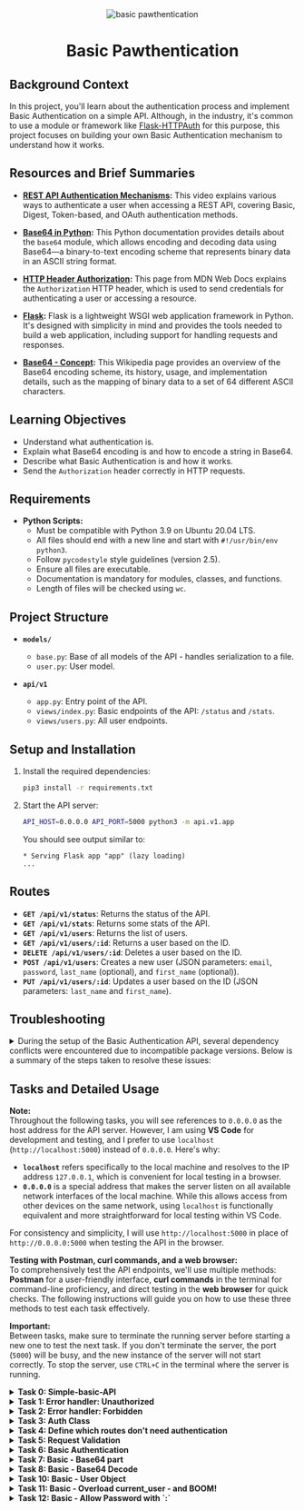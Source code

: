 
<div align="center">
  <img src="https://github.com/user-attachments/assets/68a4c398-6158-43b2-a6f2-ec1a357f5390" alt="basic pawthentication">
</div>


<div align="center">
  <h1>Basic Pawthentication</h1>
</div>

## Background Context

In this project, you'll learn about the authentication process and implement Basic Authentication on a simple API. Although, in the industry, it's common to use a module or framework like [Flask-HTTPAuth](https://flask-httpauth.readthedocs.io/en/latest/) for this purpose, this project focuses on building your own Basic Authentication mechanism to understand how it works.

## Resources and Brief Summaries

- **[REST API Authentication Mechanisms](https://www.youtube.com/watch?v=501dpx2IjGY):** This video explains various ways to authenticate a user when accessing a REST API, covering Basic, Digest, Token-based, and OAuth authentication methods.
  
- **[Base64 in Python](https://docs.python.org/3.9/library/base64.html):** This Python documentation provides details about the `base64` module, which allows encoding and decoding data using Base64—a binary-to-text encoding scheme that represents binary data in an ASCII string format.
  
- **[HTTP Header Authorization](https://developer.mozilla.org/en-US/docs/Web/HTTP/Headers/Authorization):** This page from MDN Web Docs explains the `Authorization` HTTP header, which is used to send credentials for authenticating a user or accessing a resource.
  
- **[Flask](https://palletsprojects.com/projects/flask/):** Flask is a lightweight WSGI web application framework in Python. It's designed with simplicity in mind and provides the tools needed to build a web application, including support for handling requests and responses.
  
- **[Base64 - Concept](https://en.wikipedia.org/wiki/Base64):** This Wikipedia page provides an overview of the Base64 encoding scheme, its history, usage, and implementation details, such as the mapping of binary data to a set of 64 different ASCII characters.

## Learning Objectives
- Understand what authentication is.
- Explain what Base64 encoding is and how to encode a string in Base64.
- Describe what Basic Authentication is and how it works.
- Send the `Authorization` header correctly in HTTP requests.

## Requirements

- **Python Scripts:**
  - Must be compatible with Python 3.9 on Ubuntu 20.04 LTS.
  - All files should end with a new line and start with `#!/usr/bin/env python3`.
  - Follow `pycodestyle` style guidelines (version 2.5).
  - Ensure all files are executable.
  - Documentation is mandatory for modules, classes, and functions.
  - Length of files will be checked using `wc`.

## Project Structure

- **`models/`**
  - `base.py`: Base of all models of the API - handles serialization to a file.
  - `user.py`: User model.

- **`api/v1`**
  - `app.py`: Entry point of the API.
  - `views/index.py`: Basic endpoints of the API: `/status` and `/stats`.
  - `views/users.py`: All user endpoints.

## Setup and Installation

1. Install the required dependencies:
   ```bash
   pip3 install -r requirements.txt
   ```

2. Start the API server:
   ```bash
   API_HOST=0.0.0.0 API_PORT=5000 python3 -m api.v1.app
   ```

   You should see output similar to:
   ```
   * Serving Flask app "app" (lazy loading)
   ...
   ```

## Routes

- **`GET /api/v1/status`**: Returns the status of the API.
- **`GET /api/v1/stats`**: Returns some stats of the API.
- **`GET /api/v1/users`**: Returns the list of users.
- **`GET /api/v1/users/:id`**: Returns a user based on the ID.
- **`DELETE /api/v1/users/:id`**: Deletes a user based on the ID.
- **`POST /api/v1/users`**: Creates a new user (JSON parameters: `email`, `password`, `last_name` (optional), and `first_name` (optional)).
- **`PUT /api/v1/users/:id`**: Updates a user based on the ID (JSON parameters: `last_name` and `first_name`).

## Troubleshooting
<details> <summary>
During the setup of the Basic Authentication API, several dependency conflicts were encountered due to incompatible package versions. Below is a summary of the steps taken to resolve these issues:</summary>

1. **Identified Dependency Conflicts:**
   - The initial error was due to an incompatibility between `Jinja2==2.11.2` and `MarkupSafe` versions. `Jinja2` required an older version of `MarkupSafe` that included the `soft_unicode` function, which was removed in newer versions.

2. **Downgraded `MarkupSafe` to a Compatible Version:**
   - Downgraded `MarkupSafe` to version `1.1.1` using:
     ```bash
     pip3 install markupsafe==1.1.1
     ```
   - This resolved the `soft_unicode` issue but led to another conflict with `Werkzeug`, which required a newer version of `MarkupSafe`.

3. **Aligned All Package Versions:**
   - To ensure compatibility across all dependencies, the following versions were installed:
     ```bash
     pip3 install Flask==1.1.2 Flask-Cors==3.0.8 Jinja2==2.11.2 requests==2.18.4 pycodestyle==2.6.0 MarkupSafe==1.1.1 Werkzeug==1.0.1
     ```
   - This included downgrading `Werkzeug` to version `1.0.1` to be compatible with the older `MarkupSafe`.

4. **Addressed `itsdangerous` Import Error:**
   - An import error occurred due to the installed version of `itsdangerous` (`2.1.2`) being incompatible with `Flask==1.1.2`.
   - Downgraded `itsdangerous` to version `1.1.0` to match the requirements of `Flask`:
     ```bash
     pip3 install itsdangerous==1.1.0
     ```

5. **Verified All Versions:**
   - Used the following command to verify the correct versions of all dependencies:
     ```bash
     pip3 list | grep -E 'Flask|Flask-Cors|Jinja2|requests|pycodestyle|MarkupSafe|Werkzeug|itsdangerous'
     ```

6. **Successfully Started the API Server:**
   - After aligning all package versions correctly, the API server started without errors using:
     ```bash
     API_HOST=0.0.0.0 API_PORT=5000 python3 -m api.v1.app
     ```


By carefully downgrading or upgrading packages to their compatible versions, the dependency conflicts were resolved, and the API was successfully launched.


</details>

## Tasks and Detailed Usage

**Note:**  
Throughout the following tasks, you will see references to `0.0.0.0` as the host address for the API server. However, I am using **VS Code** for development and testing, and I prefer to use `localhost` (`http://localhost:5000`) instead of `0.0.0.0`. Here's why:

- **`localhost`** refers specifically to the local machine and resolves to the IP address `127.0.0.1`, which is convenient for local testing in a browser.
- **`0.0.0.0`** is a special address that makes the server listen on all available network interfaces of the local machine. While this allows access from other devices on the same network, using `localhost` is functionally equivalent and more straightforward for local testing within VS Code.

For consistency and simplicity, I will use `http://localhost:5000` in place of `http://0.0.0.0:5000` when testing the API in the browser.

**Testing with Postman, curl commands, and a web browser:**  
To comprehensively test the API endpoints, we'll use multiple methods: **Postman** for a user-friendly interface, **curl commands** in the terminal for command-line proficiency, and direct testing in the **web browser** for quick checks. The following instructions will guide you on how to use these three methods to test each task effectively.


**Important:**  
Between tasks, make sure to terminate the running server before starting a new one to test the next task. If you don't terminate the server, the port (`5000`) will be busy, and the new instance of the server will not start correctly. To stop the server, use `CTRL+C` in the terminal where the server is running.

<details>
<summary><strong>Task 0: Simple-basic-API</strong></summary>

This task involves setting up and running a simple API that contains a single model, `User`. The users are stored using a serialization/deserialization mechanism in files. The goal is to start the API server and confirm its functionality by making a request to a specific endpoint.

### Step-by-Step Instructions

1. **Download the Project Files:**
   - I downloaded the provided `archive.zip` containing the necessary files for the project.
   - I then extracted the contents of `archive.zip`. There was a folder named `SimpleAPI` with the following files:
     - `requirements.txt`: Lists all dependencies needed to run the API.
     - `models/`: Contains the user model and base model for handling serialization.
     - `api/v1/`: Contains the API application and endpoint views.
     - `README.md`: I incorporated relevant pieces into this README.md.

2. **Move the Files to Your Repository:**
   - I moved the contents of the `SimpleAPI` folder (`models`, `api`, `requirements.txt`, and `README.md`) to the root of your repository directory (`atlas-web_back_end/Basic_authentication`).

3. **Install the Required Dependencies:**
   - Open a terminal and navigate to the root of your repository:
     ```bash
     cd path/to/atlas-web_back_end/Basic_authentication
     ```
   - Install the required dependencies specified in `requirements.txt`:
     ```bash
     pip3 install -r requirements.txt
     ```
   - If you encounter any dependency issues, refer to the [Troubleshooting](#troubleshooting) section for steps to resolve them.

4. **Start the API Server:**
   - Once all dependencies are installed, start the API server using the following command:
     ```bash
     API_HOST=0.0.0.0 API_PORT=5000 python3 -m api.v1.app
     ```
   - You should see output indicating the Flask app is being served:
     ```
     * Serving Flask app "app" (lazy loading)
     ...
     ```

5. **Test the API Using `curl`:**
   - In another terminal tab, make a GET request to the `/status` endpoint to confirm the API is running correctly:
     ```bash
     curl "http://0.0.0.0:5000/api/v1/status" -vvv
     ```
   - The expected output should be similar to:
     ```
     *   Trying 0.0.0.0:5000...
     * Connected to 0.0.0.0 (127.0.0.1) port 5000 (#0)
     > GET /api/v1/status HTTP/1.1
     > Host: 0.0.0.0:5000
     > User-Agent: curl/7.81.0
     > Accept: */*
     > 
     * Mark bundle as not supporting multiuse
     * HTTP/1.0, assume close after body
     < HTTP/1.0 200 OK
     < Content-Type: application/json
     < Content-Length: 16
     < Access-Control-Allow-Origin: *
     < Server: Werkzeug/1.0.1 Python/3.10.12
     < Date: Tue, 10 Sep 2024 19:33:19 GMT
     < 
     {"status":"OK"}
     * Closing connection 0
     ```
   - This confirms that the API server is running and responding correctly.

6. **Test the API Using Postman:**
   - **Open Postman** and create a new request:
     - Set the request type to `GET`.
     - Enter the URL:
       ```
       http://localhost:5000/api/v1/status
       ```
     - Click on "Send" to make the request.
     - You should see a JSON response similar to:
       ```json
       {"status":"OK"}
       ```

7. **Test Using a Web Browser:**
   - Open your web browser (e.g., Chrome, Firefox, Safari).
   - In the address bar, type the following URL and press Enter:
     ```
     http://localhost:5000/api/v1/status
     ```
   - The browser should display the following JSON response:
     ```json
     {"status":"OK"}
     ```
   - This confirms that the API server is running correctly and responding to HTTP GET requests.

</details>


<details>
<summary><strong>Task 1: Error handler: Unauthorized</strong></summary>

This task involves adding a new error handler for unauthorized access (HTTP status code 401) in `api/v1/app.py` and creating an endpoint that triggers this error in `api/v1/views/index.py`.

### Step-by-Step Instructions

1. **Edit `api/v1/app.py`:**
   - Add a new error handler for the 401 status code. The response should be a JSON object `{"error": "Unauthorized"}` with a status code of `401`. Use `jsonify` from Flask to format the response.
   - The updated `app.py` should look like this:

   ```python
   #!/usr/bin/env python3
   """
   Route module for the API
   """
   from os import getenv
   from api.v1.views import app_views
   from flask import Flask, jsonify, abort, request
   from flask_cors import (CORS, cross_origin)
   import os

   app = Flask(__name__)
   app.register_blueprint(app_views)
   CORS(app, resources={r"/api/v1/*": {"origins": "*"}})

   @app.errorhandler(404)
   def not_found(error) -> str:
       """ Not found handler """
       return jsonify({"error": "Not found"}), 404

   @app.errorhandler(401)
   def unauthorized(error) -> str:
       """ Unauthorized handler """
       return jsonify({"error": "Unauthorized"}), 401

   if __name__ == "__main__":
       host = getenv("API_HOST", "0.0.0.0")
       port = getenv("API_PORT", "5000")
       app.run(host=host, port=port)
   ```

2. **Edit `api/v1/views/index.py`:**
   - Add a new endpoint `/api/v1/unauthorized` that raises a 401 error using `abort(401)`.
   - The updated `index.py` should look like this:

   ```python
   #!/usr/bin/env python3
   """ Module of Index views """
   from flask import jsonify, abort
   from api.v1.views import app_views

   @app_views.route('/status', methods=['GET'], strict_slashes=False)
   def status() -> str:
       """ GET /api/v1/status
       Return:
         - the status of the API
       """
       return jsonify({"status": "OK"})

   @app_views.route('/stats/', strict_slashes=False)
   def stats() -> str:
       """ GET /api/v1/stats
       Return:
         - the number of each objects
       """
       from models.user import User
       stats = {}
       stats['users'] = User.count()
       return jsonify(stats)

   @app_views.route('/unauthorized', methods=['GET'], strict_slashes=False)
   def unauthorized_endpoint():
       """ GET /api/v1/unauthorized
       Raise:
         - a 401 error
       """
       abort(401)
   ```

3. **Start the API Server:**
   - Run the following command to start the API server:
     ```bash
     API_HOST=0.0.0.0 API_PORT=5000 python3 -m api.v1.app
     ```
   - You should see output indicating the Flask app is running:
     ```
     * Running on http://0.0.0.0:5000/ (Press CTRL+C to quit)
     ```

4. **Test the Unauthorized Endpoint:**

   **Using `curl` in the Terminal:**
   - In a new terminal tab, use `curl` to test the new endpoint:
     ```bash
     curl "http://0.0.0.0:5000/api/v1/unauthorized"
     ```
   - The expected output should be:
     ```json
     {"error":"Unauthorized"}
     ```
   - You can also use the `-vvv` flag for a verbose output:
     ```bash
     curl "http://0.0.0.0:5000/api/v1/unauthorized" -vvv
     ```
   - The verbose output should show:
     ```
     *   Trying 0.0.0.0:5000...
     * Connected to 0.0.0.0 (127.0.0.1) port 5000 (#0)
     > GET /api/v1/unauthorized HTTP/1.1
     > Host: 0.0.0.0:5000
     > User-Agent: curl/7.81.0
     > Accept: */*
     > 
     * Mark bundle as not supporting multiuse
     * HTTP/1.0 401 UNAUTHORIZED
     < Content-Type: application/json
     < Content-Length: 25
     < Access-Control-Allow-Origin: *
     < Server: Werkzeug/1.0.1 Python/3.10.12
     < Date: Tue, 10 Sep 2024 20:59:56 GMT
     < 
     {"error":"Unauthorized"}
     * Closing connection 0
     ```

   **Using a Web Browser:**
   - Open your web browser (e.g., Chrome, Firefox, Safari).
   - In the address bar, type the following URL and press Enter:
     ```
     http://localhost:5000/api/v1/unauthorized
     ```
   - The browser should display the following JSON response:
     ```json
     {"error":"Unauthorized"}
     ```
   - This confirms that the API server is running correctly and handling unauthorized access as expected.

   **Using Postman:**
   - Open **Postman** and create a new request.
   - Set the request type to **GET**.
   - Enter the following URL:
     ```
     http://localhost:5000/api/v1/unauthorized
     ```
   - Click **Send**.
   - You should see a response with status code **401** and the JSON body:
     ```json
     {"error":"Unauthorized"}
     ```
   - This confirms that the error handler for unauthorized access is working correctly in Postman.

### Note
**Make sure to terminate the server (using `CTRL+C` in the terminal) between tasks.** This prevents the port (`5000`) from being busy and ensures the new instance of the server starts correctly.

</details>


<details>
<summary><strong>Task 2: Error handler: Forbidden</strong></summary>

This task involves adding a new error handler for the 403 Forbidden status code in `api/v1/app.py` and creating an endpoint `/api/v1/forbidden` in `api/v1/views/index.py` that triggers this error using `abort(403)`.

### Step-by-Step Instructions

1. **Edit `api/v1/app.py`:**
   - Add a new error handler for the 403 status code. The response should be a JSON object `{"error": "Forbidden"}` with a status code of `403`. Use `jsonify` from Flask to format the response.

   **Updated `api/v1/app.py`:**

   ```python
   #!/usr/bin/env python3
   """
   Route module for the API
   """
   from os import getenv
   from api.v1.views import app_views
   from flask import Flask, jsonify, abort, request
   from flask_cors import (CORS, cross_origin)
   import os

   app = Flask(__name__)
   app.register_blueprint(app_views)
   CORS(app, resources={r"/api/v1/*": {"origins": "*"}})

   @app.errorhandler(404)
   def not_found(error) -> str:
       """ Not found handler """
       return jsonify({"error": "Not found"}), 404

   @app.errorhandler(401)
   def unauthorized(error) -> str:
       """ Unauthorized handler """
       return jsonify({"error": "Unauthorized"}), 401

   @app.errorhandler(403)
   def forbidden(error) -> str:
       """ Forbidden handler """
       return jsonify({"error": "Forbidden"}), 403

   if __name__ == "__main__":
       host = getenv("API_HOST", "0.0.0.0")
       port = getenv("API_PORT", "5000")
       app.run(host=host, port=port)
   ```

2. **Edit `api/v1/views/index.py`:**
   - Add a new endpoint `/api/v1/forbidden` that raises a 403 error using `abort(403)`.

   **Updated `api/v1/views/index.py`:**

   ```python
   #!/usr/bin/env python3
   """ Module of Index views """
   from flask import jsonify, abort
   from api.v1.views import app_views

   @app_views.route('/status', methods=['GET'], strict_slashes=False)
   def status() -> str:
       """ GET /api/v1/status
       Return:
         - the status of the API
       """
       return jsonify({"status": "OK"})

   @app_views.route('/stats/', strict_slashes=False)
   def stats() -> str:
       """ GET /api/v1/stats
       Return:
         - the number of each objects
       """
       from models.user import User
       stats = {}
       stats['users'] = User.count()
       return jsonify(stats)

   @app_views.route('/unauthorized', methods=['GET'], strict_slashes=False)
   def unauthorized_endpoint():
       """ GET /api/v1/unauthorized
       Raise:
         - a 401 error
       """
       abort(401)

   @app_views.route('/forbidden', methods=['GET'], strict_slashes=False)
   def forbidden_endpoint():
       """ GET /api/v1/forbidden
       Raise:
         - a 403 error
       """
       abort(403)
   ```

3. **Start the API Server:**
   - Run the following command to start the API server:
     ```bash
     API_HOST=0.0.0.0 API_PORT=5000 python3 -m api.v1.app
     ```
   - You should see output indicating the Flask app is running:
     ```
     * Running on http://0.0.0.0:5000/ (Press CTRL+C to quit)
     ```

4. **Test the Forbidden Endpoint:**

   - **Using `curl` in the Terminal:**
     - In a new terminal tab, use `curl` to test the new endpoint:
       ```bash
       curl "http://localhost:5000/api/v1/forbidden"
       ```
     - The expected output should be:
       ```json
       {"error":"Forbidden"}
       ```
     - You can also use the `-vvv` flag for a verbose output:
       ```bash
       curl "http://localhost:5000/api/v1/forbidden" -vvv
       ```
     - The verbose output should show:
       ```
       *   Trying 0.0.0.0:5000...
       * Connected to 0.0.0.0 (127.0.0.1) port 5000 (#0)
       > GET /api/v1/forbidden HTTP/1.1
       > Host: 0.0.0.0:5000
       > User-Agent: curl/7.81.0
       > Accept: */*
       > 
       * Mark bundle as not supporting multiuse
       * HTTP 1.0 403 FORBIDDEN
       < Content-Type: application/json
       < Content-Length: 27
       < Access-Control-Allow-Origin: *
       < Server: Werkzeug/1.0.1 Python/3.10.12
       < Date: Tue, 10 Sep 2024 22:00:56 GMT
       < 
       {"error":"Forbidden"}
       * Closing connection 0
       ```

     - This confirms that the API server is running and the 403 error handler is working correctly.

   - **Using a Web Browser:**
     - Open your web browser (e.g., Chrome, Firefox, Safari).
     - In the address bar, type the following URL and press Enter:
       ```
       http://localhost:5000/api/v1/forbidden
       ```
     - The browser should display the following JSON response:
       ```json
       {"error":"Forbidden"}
       ```
     - This confirms that the API server is running correctly and handling forbidden access as expected.

   - **Using Postman:**
     - Open **Postman** and create a new request.
     - Set the request type to **GET**.
     - Enter the following URL:
       ```
       http://localhost:5000/api/v1/forbidden
       ```
     - Click **Send**.
     - You should see a response with status code **403** and the JSON body:
       ```json
       {"error":"Forbidden"}
       ```
     - This confirms that the error handler for forbidden access is working correctly in Postman.

### Note
**Make sure to terminate the server (using `CTRL+C` in the terminal) between tasks.** This prevents the port (`5000`) from being busy and ensures the new instance of the server starts correctly.

</details>


<details>
<summary><strong>Task 3: Auth Class</strong></summary>

This task involves creating a new `Auth` class in `api/v1/auth/auth.py` to manage the API's authentication system. The class serves as a template for all future authentication systems.

### Step-by-Step Instructions

1. **Create the Required Folder and Files:**
   - Create the `auth` folder inside `api/v1`:
     ```bash
     mkdir -p api/v1/auth
     ```
   - Create an empty `__init__.py` file inside `api/v1/auth`:
     ```bash
     touch api/v1/auth/__init__.py
     ```
   - Create the `auth.py` file inside `api/v1/auth`:
     ```bash
     touch api/v1/auth/auth.py
     ```

2. **Implement the `Auth` Class:**
   - File `api/v1/auth/auth.py:

   ```python
   #!/usr/bin/env python3
   """
   This module contains the Auth class for managing API authentication.
   """
   from flask import request
   from typing import List, TypeVar

   class Auth:
       """Auth class to manage the API authentication."""

       def require_auth(self, path: str, excluded_paths: List[str]) -> bool:
           """This determines if a given path requires authentication."""
           return False

       def authorization_header(self, request=None) -> str:
           """Returns the authorization header from the request."""
           return None

       def current_user(self, request=None) -> TypeVar('User'):
           """Returns the current user."""
           return None
   ```

3. **Test the `Auth` Class:**

   - Use `main_0.py`:

   ```python
   #!/usr/bin/env python3
   """ Main 0
   """
   from api.v1.auth.auth import Auth

   a = Auth()

   print(a.require_auth("/api/v1/status/", ["/api/v1/status/"]))
   print(a.authorization_header())
   print(a.current_user())
   ```

4. **Ensure `main_0.py` is Executable:**

   - To ensure that you can run the script from the command line, you need to make it executable:
     ```bash
     chmod +x main_0.py
     ```

5. **Run the Script to Test the `Auth` Class:**

   - Execute the script to test the `Auth` class:
     ```bash
     ./main_0.py
     ```

   - The expected output should be:
     ```
     False
     None
     None
     ```

### Testing

- **Using `curl` in the Terminal:**
  - Open a new terminal and use the following `curl` commands to test the endpoints:

   ```bash
   curl "http://localhost:5000/api/v1/status"
   ```
   - Expected output:
   ```json
   {"status":"OK"}
   ```

   - To test the unauthorized endpoint:
   ```bash
   curl "http://localhost:5000/api/v1/unauthorized"
   ```
   - Expected output:
   ```json
   {"error":"Unauthorized"}
   ```

- **Using a Web Browser:**
   - Open your web browser (e.g., Chrome, Firefox, Safari).
   - In the address bar, type the following URL and press Enter:
     ```
     http://localhost:5000/api/v1/status
     ```
   - The browser should display the following JSON response:
     ```json
     {"status":"OK"}
     ```
   - To test the unauthorized endpoint, type:
     ```
     http://localhost:5000/api/v1/unauthorized
     ```
   - The browser should display:
     ```json
     {"error":"Unauthorized"}
     ```

- **Using Postman:**
  1. Open Postman and create a new request.
  2. Set the request method to `GET`.
  3. Enter the URL for the status endpoint:
     ```
     http://localhost:5000/api/v1/status
     ```
  4. Click **Send**. You should see a response similar to:
     ```json
     {"status":"OK"}
     ```
  5. To test the unauthorized endpoint, change the URL to:
     ```
     http://localhost:5000/api/v1/unauthorized
     ```
  6. Click **Send** again. The expected response should be:
     ```json
     {"error":"Unauthorized"}
     ```

### Explanation

- The `Auth` class contains three public methods that will form the basis for future authentication tasks:
  - **`require_auth`**: Checks if a given path requires authentication (currently always returns `False`).
  - **`authorization_header`**: Retrieves the `Authorization` header from the Flask request object (currently returns `None`).
  - **`current_user`**: Retrieves the current user (currently returns `None`).

### Note

Make sure to terminate the server between tasks to avoid any issues with the port being busy or the old configuration being used. To stop the server, use `CTRL+C` in the terminal where the server is running.

</details>


<details>
<summary><strong>Task 4: Define which routes don't need authentication</strong></summary>

This task involves updating the `require_auth` method in the `Auth` class to determine if a given path requires authentication by comparing it against a list of excluded paths.

### Step-by-Step Instructions

1. **Update the `require_auth` Method:**
   - File `api/v1/auth/auth.py`:

   ```python
   def require_auth(self, path: str, excluded_paths: List[str]) -> bool:
       """This determines if a given path requires authentication."""
       if path is None or excluded_paths is None or not excluded_paths:
           return True

       # Normalize path to ensure it ends with a '/'
       if not path.endswith('/'):
           path += '/'

       # Check if the path is in excluded_paths
       if path in excluded_paths:
           return False

       return True
   ```

2. **Test the `require_auth` Method:**

   - Use `main_1.py`:

   ```python
   #!/usr/bin/env python3
   """ Main 1
   """
   from api.v1.auth.auth import Auth

   a = Auth()

   print(a.require_auth(None, None))
   print(a.require_auth(None, []))
   print(a.require_auth("/api/v1/status/", []))
   print(a.require_auth("/api/v1/status/", ["/api/v1/status/"]))
   print(a.require_auth("/api/v1/status", ["/api/v1/status/"]))
   print(a.require_auth("/api/v1/users", ["/api/v1/status/"]))
   print(a.require_auth("/api/v1/users", ["/api/v1/status/", "/api/v1/stats"]))
   ```

3. **Ensure `main_1.py` is Executable:**

   - To ensure that you can run the script from the command line, make it executable:
     ```bash
     chmod +x main_1.py
     ```

4. **Run the Script to Test the Updated Method:**

   - Execute the script to test the updated `require_auth` method:
     ```bash
     ./main_1.py
     ```

   - The expected output should be:
     ```
     True
     True
     True
     False
     False
     True
     True
     ```

### Testing

- **Using `curl` in the Terminal:**
  - Open a new terminal and use the following `curl` commands to test the endpoints:

   ```bash
   curl "http://localhost:5000/api/v1/status"
   ```
   - Expected output:
   ```json
   {"status":"OK"}
   ```

   - To test the unauthorized endpoint:
   ```bash
   curl "http://localhost:5000/api/v1/unauthorized"
   ```
   - Expected output:
   ```json
   {"error":"Unauthorized"}
   ```

- **Using a Web Browser:**
   - Open your web browser (e.g., Chrome, Firefox, Safari).
   - In the address bar, type the following URL and press Enter:
     ```
     http://localhost:5000/api/v1/status
     ```
   - The browser should display the following JSON response:
     ```json
     {"status":"OK"}
     ```
   - To test the unauthorized endpoint, type:
     ```
     http://localhost:5000/api/v1/unauthorized
     ```
   - The browser should display:
     ```json
     {"error":"Unauthorized"}
     ```

- **Using Postman:**
  1. Open Postman and create a new request.
  2. Set the request method to `GET`.
  3. Enter the URL for the status endpoint:
     ```
     http://localhost:5000/api/v1/status
     ```
  4. Click **Send**. You should see a response similar to:
     ```json
     {"status":"OK"}
     ```
  5. To test the unauthorized endpoint, change the URL to:
     ```
     http://localhost:5000/api/v1/unauthorized
     ```
  6. Click **Send** again. The expected response should be:
     ```json
     {"error":"Unauthorized"}
     ```

### Explanation

- The updated `require_auth` method checks if:
  - `path` is `None` or `excluded_paths` is `None` or empty, and returns `True` (authentication required).
  - Normalizes `path` to ensure it ends with a `/`.
  - If the normalized `path` is in `excluded_paths`, it returns `False` (no authentication required).
  - If none of these conditions are met, it returns `True` (authentication required).

### Note

Make sure to terminate the server between tasks to avoid any issues with the port being busy or the old configuration being used. To stop the server, use `CTRL+C` in the terminal where the server is running.

</details>


<details>
<summary><strong>Task 5: Request Validation</strong></summary>

This task secures the API by validating all incoming requests, ensuring that only authorized requests can access specific resources. The authentication logic is dynamically set up based on the `AUTH_TYPE` environment variable.

### Step-by-Step Instructions

1. **Update the `authorization_header` Method in `Auth` Class:**

   ```python
   def authorization_header(self, request=None) -> str:
       """Returns the authorization header from the request."""
       if request is None or 'Authorization' not in request.headers:
           return None
       return request.headers['Authorization']
   ```

2. **Update `api/v1/app.py` to Validate Requests:**

   - Open `api/v1/app.py` and make the following changes:
     - Define a variable `auth` initialized to `None`.
     - Use the `AUTH_TYPE` environment variable to determine the type of authentication to use.
     - Implement the `before_request` method to filter each request.

   **Updated `app.py` code:**
   ```python
   auth = None
   AUTH_TYPE = getenv("AUTH_TYPE")

   if AUTH_TYPE == 'auth':
       from api.v1.auth.auth import Auth
       auth = Auth()

   @app.before_request
   def before_request_handler():
       """Before request handler to filter each request."""
       if auth is None:
           return
       excluded_paths = [
           '/api/v1/status/',
           '/api/v1/unauthorized/',
           '/api/v1/forbidden/'
       ]
       if not auth.require_auth(request.path, excluded_paths):
           return
       if auth.authorization_header(request) is None:
           abort(401)
       if auth.current_user(request) is None:
           abort(403)
   ```

3. **Run the Server with the Correct Environment Variable:**

   - Open a terminal and run the server with the `AUTH_TYPE` environment variable set:
     ```bash
     API_HOST=0.0.0.0 API_PORT=5000 AUTH_TYPE=auth python3 -m api.v1.app
     ```

4. **Test the Request Validation Using `curl`:**

   - In another terminal, use `curl` to test the various endpoints:

   ```bash
   curl "http://localhost:5000/api/v1/status"
   # Expected output: {"status": "OK"}

   curl "http://localhost:5000/api/v1/status/"
   # Expected output: {"status": "OK"}

   curl "http://localhost:5000/api/v1/users"
   # Expected output: {"error": "Unauthorized"}

   curl "http://localhost:5000/api/v1/users" -H "Authorization: Test"
   # Expected output: {"error": "Forbidden"}
   ```

5. **Test the Request Validation Using Postman:**

   - Open Postman and create a new **GET** request:
     - **URL**: `http://localhost:5000/api/v1/status`
   - Click **Send**.
   - You should see a JSON response:
     ```json
     {
       "status": "OK"
     }
     ```

   - Test the endpoint that requires authentication:
     - **URL**: `http://localhost:5000/api/v1/users`
     - Click **Send** without any headers.
   - You should see a JSON response:
     ```json
     {
       "error": "Unauthorized"
     }
     ```

   - **To Test the `Forbidden` Response:**
     1. In Postman, add a new header:
        - **Key**: `Authorization`
        - **Value**: `Test`
     2. Click **Send**.
     3. You should see the following JSON response:
     ```json
     {
       "error": "Forbidden"
     }
     ```

6. **Test the Request Validation in the Browser:**

   - Open your web browser and navigate to the following URL:
     ```
     http://localhost:5000/api/v1/status/
     ```
   - You should see a JSON response similar to:
     ```json
     {
       "status": "OK"
     }
     ```

   - Next, test an endpoint that requires authentication by navigating to:
     ```
     http://localhost:5000/api/v1/users
     ```
   - You should see a JSON response similar to:
     ```json
     {
       "error": "Unauthorized"
     }
     ```

   - **To Test the `Forbidden` Response in the Browser:**
     1. Install a browser extension like **ModHeader** (available for Chrome and Firefox) or any other HTTP header modification tool.
     2. Open the extension (e.g., **ModHeader**).
     3. Add a new header:
        - **Name**: `Authorization`
        - **Value**: `Test`
     4. Navigate to:
        ```
        http://localhost:5000/api/v1/users
        ```
     5. You should see the following JSON response:
     ```json
     {
       "error": "Forbidden"
     }
     ```

### Explanation

- **Request Validation Logic:**
  - **Check for `auth`:** If `auth` is `None`, do nothing.
  - **Check Path:** If the request path does not require authentication, do nothing.
  - **Check Authorization Header:** If the `Authorization` header is missing, return a 401 error.
  - **Check Current User:** If the user is not authenticated, return a 403 error.

### Note

Make sure to terminate the server between tasks to avoid any issues with the port being busy or the old configuration being used.

</details>



<details>
<summary><strong>Task 6: Basic Authentication</strong></summary>

This task involves creating a new authentication class, `BasicAuth`, which inherits from `Auth`. The class will be used to manage basic authentication for the API.

### Step-by-Step Instructions

1. **Create the `BasicAuth` Class:**
   - File `api/v1/auth/basic_auth.py`.
   - Inside `basic_auth.py`, a new class `BasicAuth` is defined that inherits from `Auth`:

   ```python
   #!/usr/bin/env python3
   """Basic authentication module for the API."""

   from api.v1.auth.auth import Auth

   class BasicAuth(Auth):
       """BasicAuth class that inherits from Auth."""
       pass
   ```

2. **Update `api/v1/app.py` to Use `BasicAuth`:**
  
   ```python
   auth = None
   AUTH_TYPE = getenv("AUTH_TYPE")

   if AUTH_TYPE == 'auth':
       from api.v1.auth.auth import Auth
       auth = Auth()
   elif AUTH_TYPE == 'basic_auth':
       from api.v1.auth.basic_auth import BasicAuth
       auth = BasicAuth()
   ```

3. **Run the Server with the Correct Environment Variable:**
   - Run the server with `AUTH_TYPE` set to `basic_auth`:
   ```bash
   API_HOST=0.0.0.0 API_PORT=5000 AUTH_TYPE=basic_auth python3 -m api.v1.app
   ```

4. **Test the Basic Authentication Using `curl`:**
   - Use `curl` commands to test the different endpoints:

   ```bash
   curl "http://0.0.0.0:5000/api/v1/status"
   # Expected output: {"status": "OK"}

   curl "http://0.0.0.0:5000/api/v1/status/"
   # Expected output: {"status": "OK"}

   curl "http://0.0.0.0:5000/api/v1/users"
   # Expected output: {"error": "Unauthorized"}

   curl "http://0.0.0.0:5000/api/v1/users" -H "Authorization: Test"
   # Expected output: {"error": "Forbidden"}
   ```

5. **Test Basic Authentication in the Browser:**

   - Follow the steps mentioned in previous tasks to use the **ModHeader** extension to add the `Authorization` header:
     - **Name:** `Authorization`
     - **Value:** `Test`
   - Navigate to:
     ```
     http://localhost:5000/api/v1/users
     ```
   - You should see the following JSON response:
     ```json
     {
       "error": "Forbidden"
     }
     ```

6. **Test Basic Authentication Using Postman:**

   - **Open Postman:**
     - Launch the Postman application on your computer.
   - **Create a New Request:**
     - Click on the "New" button or select "Request" to create a new HTTP request.
   - **Set the Request Method and URL:**
     - Set the request method to **GET**.
     - Enter the URL:
       ```
       http://localhost:5000/api/v1/users
       ```
   - **Add the Authorization Header:**
     - Go to the **Headers** tab in Postman.
     - Add a new header with:
       - **Key:** `Authorization`
       - **Value:** `Test`
   - **Send the Request:**
     - Click the "Send" button to send the request to the server.
   - **Check the Response:**
     - You should see a JSON response indicating a "Forbidden" error:
     ```json
     {
       "error": "Forbidden"
     }
     ```

### Explanation

- **Dynamic Authentication Setup:** Depending on the value of the `AUTH_TYPE` environment variable, the server uses either `Auth` or `BasicAuth` for request validation.

- **Request Handling Logic:**
  - **`auth` Variable:** Initialized to `None` and dynamically assigned based on the environment variable `AUTH_TYPE`.
  - **`BasicAuth` Class:** Inherits from `Auth` and will later be expanded to handle basic authentication mechanisms.

### Note

- **Remember to Terminate the Server Between Tasks:**  
  To avoid any issues with the port being busy or the old configuration being used, make sure to terminate the server before starting the next task.

</details>



<details>
<summary><strong>Task 7: Basic - Base64 part</strong></summary>

This task involves adding the method `extract_base64_authorization_header` in the `BasicAuth` class to extract the Base64 part of the Authorization header for Basic Authentication.

### Step-by-Step Instructions

1. **Implement the `extract_base64_authorization_header` Method:**


   ```python
   #!/usr/bin/env python3
   """This module contains Basic authentication for the API."""

   from api.v1.auth.auth import Auth


   class BasicAuth(Auth):
       """BasicAuth class that inherits from Auth."""

       def extract_base64_authorization_header(
           self, authorization_header: str
       ) -> str:
           """
           Extracts the Base64 part of the Authorization header for Basic Auth.
           """
           if authorization_header is None or not isinstance(
               authorization_header, str
           ):
               return None
           if not authorization_header.startswith("Basic "):
               return None
           return authorization_header[len("Basic "):]
   ```

2. **Test the `extract_base64_authorization_header` Method:**

   - Use `main_2.py`:

   ```python
   #!/usr/bin/env python3
   """ Main 2
   """
   from api.v1.auth.basic_auth import BasicAuth

   a = BasicAuth()

   print(a.extract_base64_authorization_header(None))
   print(a.extract_base64_authorization_header(89))
   print(a.extract_base64_authorization_header("Holberton School"))
   print(a.extract_base64_authorization_header("Basic Holberton"))
   print(a.extract_base64_authorization_header("Basic SG9sYmVydG9u"))
   print(a.extract_base64_authorization_header("Basic SG9sYmVydG9uIFNjaG9vbA=="))
   print(a.extract_base64_authorization_header("Basic1234"))
   ```

3. **Ensure  `main_2.py` is Executable:**

   - Make the script executable to run it from the command line:
     ```bash
     chmod +x main_2.py
     ```

4. **Run the Script to Test the `BasicAuth` Class:**

   - Execute the script to test the `extract_base64_authorization_header` method:
     ```bash
     ./main_2.py
     ```

   - The expected output should be:
     ```
     None
     None
     None
     Holberton
     SG9sYmVydG9u
     SG9sYmVydG9uIFNjaG9vbA==
     None
     ```

### Testing with Postman, `curl`, and Web Browser

#### **Testing with `curl` Commands:**

   - To test the method in the context of an API, use the following `curl` commands:

   ```bash
   curl -H "Authorization: Basic SG9sYmVydG9u" "http://0.0.0.0:5000/api/v1/users"
   # Expected output: {"error": "Unauthorized"}

   curl -H "Authorization: Basic SG9sYmVydG9uIFNjaG9vbA==" "http://0.0.0.0:5000/api/v1/users"
   # Expected output: {"error": "Forbidden"}
   ```

#### **Testing with a Web Browser:**

   - Use the **ModHeader** extension (or any HTTP header modification tool) to add an Authorization header:
     - **Name:** `Authorization`
     - **Value:** `Basic SG9sYmVydG9u`
   - Navigate to:
     ```
     http://localhost:5000/api/v1/users
     ```
   - You should see the JSON response:
   ```json
   {
     "error": "Unauthorized"
   }
   ```

   - Update the header value to `Basic SG9sYmVydG9uIFNjaG9vbA==` and refresh the page.
   - You should see the JSON response:
   ```json
   {
     "error": "Forbidden"
   }
   ```

#### **Testing with Postman:**

   - Open Postman and create a new request:
     - **Method:** GET
     - **URL:** `http://localhost:5000/api/v1/users`
   - Go to the **Headers** tab and add a new header:
     - **Key:** `Authorization`
     - **Value:** `Basic SG9sYmVydG9u`
   - Click **Send** to make the request.
   - You should see a JSON response:
   ```json
   {
     "error": "Unauthorized"
   }
   ```

   - Update the **Authorization** header value to `Basic SG9sYmVydG9uIFNjaG9vbA==`.
   - Click **Send** again to make the request.
   - You should see a JSON response:
   ```json
   {
     "error": "Forbidden"
   }
   ```

### Explanation

- **Method Behavior:**  
  The `extract_base64_authorization_header` method extracts the Base64 part of the Authorization header if it starts with "Basic ".
  - Returns `None` if the input is `None`, not a string, or does not start with "Basic ".
  - Returns the Base64 part of the header if it is correctly formatted.

### Note

- **Terminate the Server Between Tasks:**  
  Remember to terminate the server between tasks to avoid any issues with the port being busy or the old configuration being used.

</details>


<details>
<summary><strong>Task 8: Basic - Base64 Decode</strong></summary>

This task involves adding a method to the `BasicAuth` class that decodes a Base64-encoded string to its UTF-8 representation. The method will handle different cases, such as invalid inputs or non-Base64 strings.

### Step-by-Step Instructions

1. **Update the `BasicAuth` Class:**


   ```python
   def decode_base64_authorization_header(
       self, base64_authorization_header: str
   ) -> str:
       """
       Decodes a Base64 string to its UTF-8 representation.
       """
       if base64_authorization_header is None or not isinstance(
           base64_authorization_header, str
       ):
           return None
       try:
           base64_bytes = base64_authorization_header.encode('utf-8')
           decoded_bytes = base64.b64decode(base64_bytes)
           return decoded_bytes.decode('utf-8')
       except Exception:
           return None
   ```

2. **Test the `decode_base64_authorization_header` Method:**

   - Use `main_3.py`t:

   ```python
   #!/usr/bin/env python3
   """ Main 3
   """
   from api.v1.auth.basic_auth import BasicAuth

   a = BasicAuth()

   print(a.decode_base64_authorization_header(None))
   print(a.decode_base64_authorization_header(89))
   print(a.decode_base64_authorization_header("Holberton School"))
   print(a.decode_base64_authorization_header("SG9sYmVydG9u"))
   print(a.decode_base64_authorization_header("SG9sYmVydG9uIFNjaG9vbA=="))
   print(a.decode_base64_authorization_header(a.extract_base64_authorization_header("Basic SG9sYmVydG9uIFNjaG9vbA==")))
   ```

3. **Ensure `main_3.py` is Executable:**

   - Make the script executable to run it from the command line:
     ```bash
     chmod +x main_3.py
     ```

4. **Run the Script to Test the Method:**

   - Execute the script to test the `decode_base64_authorization_header` method:
     ```bash
     ./main_3.py
     ```

   - The expected output should be:
     ```
     None
     None
     None
     Holberton
     Holberton School
     Holberton School
     ```

5. **Test Using `curl`, Postman, or Web Browser:**

   - These tools do not apply for this task, as it involves a backend method that doesn't directly interact with HTTP requests.


### Explanation

- **`decode_base64_authorization_header` Method:**
  - This method decodes a Base64 string to a UTF-8 string. It handles several edge cases:
    - Returns `None` if the input is `None` or not a string.
    - Returns `None` if the input is not a valid Base64 string.
    - Otherwise, it decodes the Base64 string and returns its UTF-8 representation.


</details>

<details>
<summary><strong>Task 10: Basic - User Object</strong></summary>

This task involves adding a method to the `BasicAuth` class that returns a `User` instance based on the provided email and password credentials.

### Step-by-Step Instructions

1. **Update the `BasicAuth` Class:**

   - Open the file `api/v1/auth/basic_auth.py` and add the `user_object_from_credentials` method:

   ```python
   def user_object_from_credentials(
           self, user_email: str, user_pwd: str) -> TypeVar('User'):
       """
       Returns the User instance based on the user's email and password.
       """
       if user_email is None or not isinstance(user_email, str):
           return None
       if user_pwd is None or not isinstance(user_pwd, str):
           return None

       try:
           from models.user import User
           users = User.search({'email': user_email})
       except Exception:
           return None

       if not users:
           return None

       for user in users:
           if user.is_valid_password(user_pwd):
               return user
       return None
   ```

2. **Test File:**

   -  Use `main_5.py`:

   ```python
   #!/usr/bin/env python3
   """ Main 5
   """
   import uuid
   from api.v1.auth.basic_auth import BasicAuth
   from models.user import User

   """ Create a user test """
   user_email = str(uuid.uuid4())
   user_clear_pwd = str(uuid.uuid4())
   user = User()
   user.email = user_email
   user.first_name = "Bob"
   user.last_name = "Dylan"
   user.password = user_clear_pwd
   print("New user: {}".format(user.display_name()))
   user.save()

   """ Retrieve this user via the class BasicAuth """
   a = BasicAuth()

   u = a.user_object_from_credentials(None, None)
   print(u.display_name() if u is not None else "None")

   u = a.user_object_from_credentials(89, 98)
   print(u.display_name() if u is not None else "None")

   u = a.user_object_from_credentials("email@notfound.com", "pwd")
   print(u.display_name() if u is not None else "None")

   u = a.user_object_from_credentials(user_email, "pwd")
   print(u.display_name() if u is not None else "None")

   u = a.user_object_from_credentials(user_email, user_clear_pwd)
   print(u.display_name() if u is not None else "None")
   ```

3. **Make `main_5.py` Executable:**

   - To ensure that you can run the script from the command line, make it executable:

   ```bash
   chmod +x main_5.py
   ```

4. **Run the Script to Test the Method:**

   - Execute the script to test the `user_object_from_credentials` method:

   ```bash
   ./main_5.py
   ```

   - The expected output should be:

   ```plaintext
   New user: Bob Dylan
   None
   None
   None
   None
   Bob Dylan
   ```

### Explanation

- The `user_object_from_credentials` method:
  - **Validates Input:** Returns `None` if `user_email` or `user_pwd` is `None` or not a string.
  - **Searches for the User:** Searches for a `User` instance by email using the `User.search` method.
  - **Checks the Password:** Returns `None` if no user is found or if the password is incorrect.
  - **Returns User Instance:** Otherwise, it returns the `User` instance.

### Testing with `curl`, Postman, and Web Browser:

**Note:** This task involves backend logic that does not directly affect any endpoint, so there is no need for specific `curl` commands, Postman tests, or web browser interactions. The testing should be performed using the Python script `main_5.py`.

</details>

<details>
<summary><strong>Task 11: Basic - Overload current_user - and BOOM!</strong></summary>

This task involves overloading the `current_user` method in the `BasicAuth` class to retrieve the `User` instance for a given request. This will fully implement Basic Authentication for the API.

### Step-by-Step Instructions

1. **Update the `BasicAuth` Class:**

   - Open `api/v1/auth/basic_auth.py` and add the `current_user` method:

   ```python
   def current_user(self, request=None) -> TypeVar('User'):
       """
       Retrieves the User instance for a given request.
       """
       auth_header = self.authorization_header(request)
       if auth_header is None:
           return None

       base64_header = self.extract_base64_authorization_header(auth_header)
       if base64_header is None:
           return None

       decoded_header = self.decode_base64_authorization_header(base64_header)
       if decoded_header is None:
           return None

       user_email, user_pwd = self.extract_user_credentials(decoded_header)
       if user_email is None or user_pwd is None:
           return None

       return self.user_object_from_credentials(user_email, user_pwd)
   ```

2. ** Test File:**

   - Use `main_6.py`:

   ```python
   #!/usr/bin/env python3
   """ Main 6
   """
   import base64
   from api.v1.auth.basic_auth import BasicAuth
   from models.user import User

   """ Create a user test """
   user_email = "bob@hbtn.io"
   user_clear_pwd = "H0lbertonSchool98!"
   user = User()
   user.email = user_email
   user.password = user_clear_pwd
   print("New user: {} / {}".format(user.id, user.display_name()))
   user.save()

   basic_clear = "{}:{}".format(user_email, user_clear_pwd)
   print("Basic Base64: {}".format(base64.b64encode(basic_clear.encode('utf-8')).decode("utf-8")))
   ```

3. **Make `main_6.py` Executable:**

   - To ensure that you can run the script from the command line, make it executable:

   ```bash
   chmod +x main_6.py
   ```

4. **Run the Script to Create a User and Generate Base64 Credentials:**

   - Execute the script:

   ```bash
   ./main_6.py
   ```

   - The expected output should be:

   ```plaintext
   New user: <user_id> / bob@hbtn.io
   Basic Base64: Ym9iQGhidG4uaW86SDBsYmVydG9uU2Nob29sOTgh
   ```

5. **Run the Server with the Correct Environment Variable:**

   - Start the API server with `AUTH_TYPE` set to `basic_auth`:

   ```bash
   API_HOST=0.0.0.0 API_PORT=5000 AUTH_TYPE=basic_auth python3 -m api.v1.app
   ```

6. **Test the Basic Authentication Using `curl`:**

   - Use `curl` commands to test the endpoints:

   ```bash
   curl "http://0.0.0.0:5000/api/v1/status"
   # Expected output: {"status": "OK"}

   curl "http://0.0.0.0:5000/api/v1/users"
   # Expected output: {"error": "Unauthorized"}

   curl "http://0.0.0.0:5000/api/v1/users" -H "Authorization: Test"
   # Expected output: {"error": "Forbidden"}

   curl "http://0.0.0.0:5000/api/v1/users" -H "Authorization: Basic test"
   # Expected output: {"error": "Forbidden"}

   curl "http://0.0.0.0:5000/api/v1/users" -H "Authorization: Basic Ym9iQGhidG4uaW86SDBsYmVydG9uU2Nob29sOTgh"
   # Expected output: User details in JSON format.
   ```

   - **Result:** The output from the `curl` command should look similar to this:
   
   ```json
   [
     {
       "created_at": "2024-09-15T20:19:46",
       "email": "bob@hbtn.io",
       "first_name": null,
       "id": "9b162846-34a8-425e-914b-f6e35ca26162",
       "last_name": null,
       "updated_at": "2024-09-15T20:19:46"
     }
   ]
   ```

7. **Test Basic Authentication in Postman:**

   - Open Postman and create a new request.
   - Set the request type to **GET**.
   - Enter the request URL:
     ```
     http://localhost:5000/api/v1/users
     ```
   - Under the **Authorization** tab:
     - Choose **Basic Auth** as the type.
     - Enter the **Username** as `bob@hbtn.io` and **Password** as `H0lbertonSchool98!`.
   - Click **Send**.
   - The expected output should be the user details in JSON format:

   ```json
   [
     {
       "created_at": "2024-09-15T20:19:46",
       "email": "bob@hbtn.io",
       "first_name": null,
       "id": "9b162846-34a8-425e-914b-f6e35ca26162",
       "last_name": null,
       "updated_at": "2024-09-15T20:19:46"
     }
   ]
   ```

8. **Test Basic Authentication in the Browser:**

   - Follow the steps mentioned in previous tasks to use the **ModHeader** extension to add the `Authorization` header:
     - **Name:** `Authorization`
     - **Value:** `Basic Ym9iQGhidG4uaW86SDBsYmVydG9uU2Nob29sOTgh`
   - Navigate to:
     ```
     http://localhost:5000/api/v1/users
     ```
   - You should see the JSON response with user details.

### Explanation

- The `current_user` method performs the following tasks:
  - **Uses Helper Methods:** Leverages existing methods like `authorization_header`, `extract_base64_authorization_header`, `decode_base64_authorization_header`, `extract_user_credentials`, and `user_object_from_credentials` to validate the request and retrieve the authenticated user.
  - **Returns User Instance:** Returns the `User` instance associated with the request if authentication is successful.

### Note

- **Remember to Terminate the Server Between Tasks:**  
  To avoid any issues with the port being busy or the old configuration being used, make sure to terminate the server before starting the next task.

</details>

<details>
<summary><strong>Task 12: Basic - Allow Password with `:`</strong></summary>

This task involves updating the `extract_user_credentials` method in the `BasicAuth` class to handle cases where the user's password contains a colon (`:`).

### Step-by-Step Instructions

1. **Update the `extract_user_credentials` Method:**
   - File `api/v1/auth/basic_auth.py`:
   
   ```python
   def extract_user_credentials(
       self, decoded_base64_authorization_header: str
   ) -> (str, str):
       """
       Extracts user email and password from a Base64 decoded value,
       allowing for passwords with ':'.
       """
       if (
           decoded_base64_authorization_header is None or
           not isinstance(decoded_base64_authorization_header, str)
       ):
           return None, None
       if ':' not in decoded_base64_authorization_header:
           return None, None
       # Split only at the first occurrence of ':'
       user_email, user_pwd = decoded_base64_authorization_header.split(
           ':', 1
       )
       return user_email, user_pwd
   ```

2. **Test the `extract_user_credentials` Method with Passwords Containing `:`:**

   - File `main_100.py`:

   ```python
   #!/usr/bin/env python3
   """ Main 100
   """
   import base64
   from api.v1.auth.basic_auth import BasicAuth
   from models.user import User

   """ Create a user test """
   user_email = "bob100@hbtn.io"
   user_clear_pwd = "H0lberton:School:98!"

   user = User()
   user.email = user_email
   user.password = user_clear_pwd
   print("New user: {}".format(user.id))
   user.save()

   basic_clear = "{}:{}".format(user_email, user_clear_pwd)
   print("Basic Base64: {}".format(base64.b64encode(basic_clear.encode('utf-8')).decode("utf-8")))
   ```

3. **Make `main_100.py` Executable:**

   - To ensure that you can run the script from the command line, make it executable:
     ```bash
     chmod +x main_100.py
     ```

4. **Run the Script to Test the Method:**

   - Execute the script to test the `extract_user_credentials` method:
     ```bash
     ./main_100.py
     ```
   
   - The expected output should be similar to:
     ```plaintext
     New user: 5891469b-d2d5-4d33-b05d-02617d665368
     Basic Base64: Ym9iMTAwQGhidG4uaW86SDBsYmVydG9uOlNjaG9vbDo5OCE=
     ```

5. **Run the Server with the Correct Environment Variable:**

   - Start the server with `AUTH_TYPE` set to `basic_auth`:
   ```bash
   API_HOST=0.0.0.0 API_PORT=5000 AUTH_TYPE=basic_auth python3 -m api.v1.app
   ```

6. **Test Using `curl`:**

   - In another terminal, use `curl` to test the endpoint with the updated authentication:

   ```bash
   curl "http://0.0.0.0:5000/api/v1/status"
   # Expected output: {"status": "OK"}

   curl "http://0.0.0.0:5000/api/v1/users"
   # Expected output: {"error": "Unauthorized"}

   curl "http://0.0.0.0:5000/api/v1/users" -H "Authorization: Test"
   # Expected output: {"error": "Forbidden"}

   curl "http://0.0.0.0:5000/api/v1/users" -H "Authorization: Basic test"
   # Expected output: {"error": "Forbidden"}

   curl "http://0.0.0.0:5000/api/v1/users" -H "Authorization: Basic Ym9iMTAwQGhidG4uaW86SDBsYmVydG9uOlNjaG9vbDo5OCE="
   # Expected output: [{"created_at":"2024-09-15T20:40:33","email":"bob100@hbtn.io","first_name":null,"id":"64bb222f-fb71-4c16-8d7f-59e46ab601e0","last_name":null,"updated_at":"2024-09-15T20:40:33"}]
   ```

   **Curl Output:**

   ```json
   [
     {
       "created_at": "2024-09-15T20:40:33",
       "email": "bob100@hbtn.io",
       "first_name": null,
       "id": "64bb222f-fb71-4c16-8d7f-59e46ab601e0",
       "last_name": null,
       "updated_at": "2024-09-15T20:40:33"
     }
   ]
   ```

7. **Test Using Postman:**

   - Open Postman and select the environment where your API is running.
   - Use the `GET` method and set the request URL to:
     ```
     http://localhost:5000/api/v1/users
     ```
   - Go to the **Authorization** tab.
   - Select **Basic Auth** as the type.
   - Enter the following credentials:
     - **Username:** `bob100@hbtn.io`
     - **Password:** `H0lberton:School:98!`
   - Send the request.
   - **Expected Response in Postman:**

   ```json
   [
     {
       "created_at": "2024-09-15T20:40:33",
       "email": "bob100@hbtn.io",
       "first_name": null,
       "id": "64bb222f-fb71-4c16-8d7f-59e46ab601e0",
       "last_name": null,
       "updated_at": "2024-09-15T20:40:33"
     }
   ]
   ```

### Explanation

- **Updated `extract_user_credentials` Method:**
  - **Handles Passwords with `:`**: The method now correctly handles passwords containing colons (`:`) by splitting at the first occurrence of `:`.
  - **Improved Validation**: Ensures that only valid user credentials are extracted.

### Note

- **Remember to Terminate the Server Between Tasks:**  
  To avoid any issues with the port being busy or the old configuration being used, make sure to terminate the server before starting the next task.

</details>

